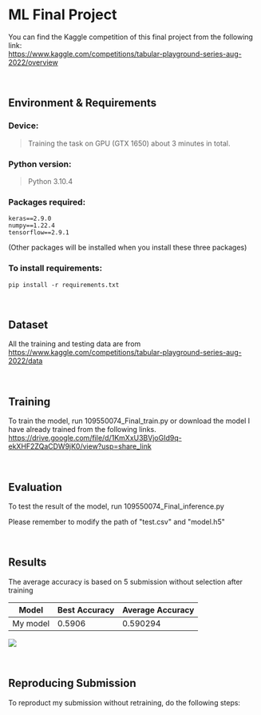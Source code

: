# ML Final Project
You can find the Kaggle competition of this final project from the following link:  <br>
https://www.kaggle.com/competitions/tabular-playground-series-aug-2022/overview

<br>

## Environment & Requirements
### Device:
> Training the task on GPU (GTX 1650) about 3 minutes in total.
### Python version:
> Python 3.10.4
### Packages required:
    keras==2.9.0
    numpy==1.22.4
    tensorflow==2.9.1
(Other packages will be installed when you install these three packages)
### To install requirements:
    pip install -r requirements.txt

<br>

## Dataset
All the training and testing data are from  <br>
https://www.kaggle.com/competitions/tabular-playground-series-aug-2022/data

<br>

## Training
To train the model, run 109550074_Final_train.py or download the model I 
have already trained from the following links.  <br>
https://drive.google.com/file/d/1KmXxU3BVjoGId9q-ekXHF2ZQaCDW9jK0/view?usp=share_link

<br>

## Evaluation
To test the result of the model, run 109550074_Final_inference.py

Please remember to modify the path of "test.csv" and "model.h5"

<br>

## Results
The average accuracy is based on 5 submission without selection after training

| Model       |  Best Accuracy   | Average Accuracy |
| ----------- |----------------- | ---------------- |
| My model    |      0.5906      |     0.590294     |

![](https://i.imgur.com/jBUCvDY.png)

<br>

## Reproducing Submission
To reproduct my submission without retraining, do the following steps:

